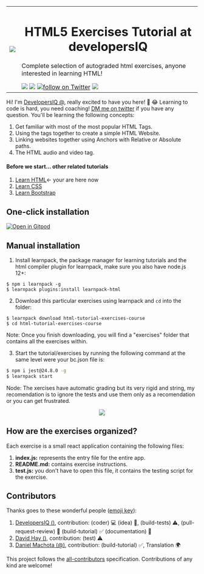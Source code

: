 <table>
  <tr>
    <td><img src="https://raw.githubusercontent.com/developersIQ/html-tutorial-exercises-course/master/.learn/assets/logo.ico"></td>
    <td>
      <h1 align="center"> HTML5 Exercises Tutorial at developersIQ</h1>
      <p>Complete selection of autograded html exercises, anyone interested in learning HTML!</p>
      <img src="https://img.shields.io/github/last-commit/developersIQ/html-tutorial-exercises-course" />
      <a href="https://breatheco.de"><img src="https://img.shields.io/badge/certified-BreatheCode-blue" /></a>
      <a href="https://twitter.com/"><img src="https://img.shields.io/twitter/follow/?style=social&logo=twitter" alt="follow on Twitter"></a>
      <a href="https://gitpod.io#https://github.com/developersIQ/html-tutorial-exercises-course.git"><img src="https://img.shields.io/badge/Gitpod-ready--to--code-blue?logo=gitpod" /></a>
    </td>
  </tr>
</table>

Hi! I'm [DevelopersIQ @](https://github.com/), really excited to have you here! 🎉 😂 Learning to code is hard, you need coaching! [DM me on twitter](https://twitter.com/) if you have any question. You'll be learning the following concepts:

1. Get familiar with most of the most popular HTML Tags.
2. Using the tags together to create a simple HTML Website.
3. Linking websites together using Anchors with Relative or Absolute paths.
4. The HTML audio and video tag.

<h4>Before we start... other related tutorials</h4>
<ol>
  <li><a href="https://github.com/developersIQ/html-tutorial-exercises-course">Learn HTML</a>← your are here now</li>
  <li><a href="https://github.com/developersIQ/css-tutorial-exercises-course">Learn CSS</a></li>
  <li><a href="https://github.com/developersIQ/bootstrap-exercises-tutorial">Learn Bootstrap</a></li>
</ol>

<h2>One-click installation</h2>

[![Open in Gitpod](https://gitpod.io/button/open-in-gitpod.svg)](https://gitpod.io#https://github.com/developersIQ/html-tutorial-exercises-course.git)

## Manual installation

1. Install learnpack, the package manager for learning tutorials and the html compiler plugin for learnpack, make sure you also have node.js 12+:

```
$ npm i learnpack -g
$ learnpack plugins:install learnpack-html
```

2. Download this particular exercises using learnpack and `cd` into the folder:

```
$ learnpack download html-tutorial-exercises-course
$ cd html-tutorial-exercises-course
```

Note: Once you finish downloading, you will find a "exercises" folder that contains all the exercises within.

3. Start the tutorial/exercises by running the following command at the same level were your bc.json file is:

```sh
$ npm i jest@24.8.0 -g
$ learnpack start
```

Node: The xercises have automatic grading but its very rigid and string, my recomendation is to ignore the tests and use them only as a recomendation or you can get frustrated.

<p align="center">
  <img src="https://raw.githubusercontent.com/developersIQ/react-exercises/master/preview.gif">
</p>

## How are the exercises organized?

Each exercise is a small react application containing the following files:

1. **index.js:** represents the entry file for the entire app.
2. **README.md:** contains exercise instructions.
3. **test.js:** you don't have to open this file, it contains the testing script for the exercise.

## Contributors

Thanks goes to these wonderful people ([emoji key](https://github.com/kentcdodds/all-contributors#emoji-key)):

1. [DevelopersIQ ()](https://github.com/), contribution: (coder) :computer: (idea) 🤔, (build-tests) :warning:, (pull-request-review) :eyes: (build-tutorial) :white_check_mark: (documentation) :book:
2. [David Hay ()](https://github.com/), contribution: (test) ⚠️
3. [Daniel Machota (@)](https://github.com/), contribution: (build-tutorial) ✅, Translation 🌍

This project follows the [all-contributors](https://github.com/kentcdodds/all-contributors) specification. Contributions of any kind are welcome!
